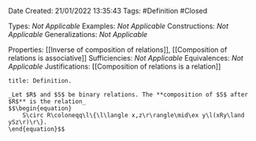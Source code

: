 <br />
<br />

Date Created: 21/01/2022 13:35:43
Tags: #Definition #Closed 

Types: _Not Applicable_
Examples: _Not Applicable_ 
Constructions: _Not Applicable_
Generalizations: _Not Applicable_

Properties: [[Inverse of composition of relations]], [[Composition of relations is associative]]
Sufficiencies: _Not Applicable_
Equivalences: _Not Applicable_
Justifications: [[Composition of relations is a relation]]

``` ad-Definition
title: Definition.

_Let $R$ and $S$ be binary relations. The **composition of $S$ after $R$** is the relation_
$$\begin{equation}
    S\circ R\coloneqq\l\{\l\langle x,z\r\rangle\mid\ex y\l(xRy\land ySz\r)\r\}.
\end{equation}$$

```
